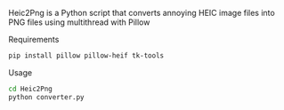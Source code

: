 Heic2Png is a Python script that converts annoying HEIC image files into PNG files using multithread with Pillow

Requirements
```bash
pip install pillow pillow-heif tk-tools
```

Usage
```bash
cd Heic2Png
python converter.py
```
